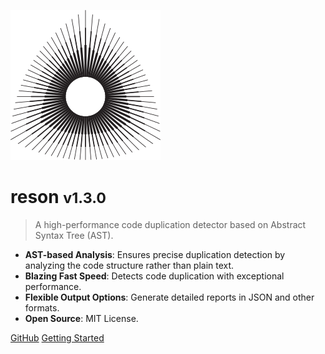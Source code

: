 [//]: # (![logo]&#40;media/blog.svg&#41;)

![logo](_media/icon.svg)

# reson <small>v1.3.0</small>

> A high-performance code duplication detector based on Abstract Syntax Tree (AST).

- **AST-based Analysis**: Ensures precise duplication detection by analyzing the code structure rather than plain text.
- **Blazing Fast Speed**: Detects code duplication with exceptional performance.
- **Flexible Output Options**: Generate detailed reports in JSON and other formats.
- **Open Source**: MIT License.

[GitHub](https://github.com/nexepic/reson.git)
[Getting Started](#reson)